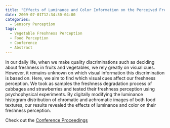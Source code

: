 ```yaml
---
title: "Effects of Luminance and Color Information on the Perceived Freshness of Vegetable"
date: 2009-07-01T12:34:30-04:00
categories:
  - Sensory Perception
tags:
  - Vegetable Freshness Perception
  - Food Perception
  - Conference
  - Abstract
---
```


In our daily life, when we make quality discriminations such as deciding about freshness in fruits and
vegetables, we rely greatly on visual cues. However, it remains unknown on which visual information
this discrimination is based on. Here, we aim to find which visual cues affect our freshness perception.
We took as samples the freshness degradation process of cabbages and strawberries and tested their
freshness perception using psychophysical experiments. By digitally modifying the luminance histogram distribution of chromatic and achromatic images of both food textures, our results revealed the
effects of luminance and color on their freshness perception. 

Check out the [Conference Proceedings][URL] 

[URL]:   http://www.visionsociety.jp/vision/vol21-1/VISION2101abstracts.pdf